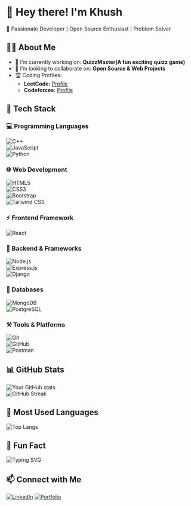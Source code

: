 # 👋 Hey there! I'm Khush  
🚀 Passionate Developer | Open Source Enthusiast | Problem Solver  

## 👨‍💻 About Me  
- 🔭 I’m currently working on: **QuizzMaster(A fun exciting quizz game)**  
- 👯 I’m looking to collaborate on: **Open Source & Web Projects**  
- 🏆 Coding Profiles:  
  - **LeetCode:** [Profile](https://leetcode.com/u/_khush_010/)  
  - **Codeforces:** [Profile](https://codeforces.com/profile/khush-010)  

## 🚀 Tech Stack  
### 💻 Programming Languages  
![C++](https://img.shields.io/badge/C++-00599C?style=for-the-badge&logo=c%2B%2B&logoColor=white)  
![JavaScript](https://img.shields.io/badge/JavaScript-F7DF1E?style=for-the-badge&logo=javascript&logoColor=black)  
![Python](https://img.shields.io/badge/Python-3776AB?style=for-the-badge&logo=python&logoColor=white)  

### 🌐 Web Development  
![HTML5](https://img.shields.io/badge/HTML5-E34F26?style=for-the-badge&logo=html5&logoColor=white)  
![CSS3](https://img.shields.io/badge/CSS3-1572B6?style=for-the-badge&logo=css3&logoColor=white)  
![Bootstrap](https://img.shields.io/badge/Bootstrap-7952B3?style=for-the-badge&logo=bootstrap&logoColor=white)  
![Tailwind CSS](https://img.shields.io/badge/TailwindCSS-38B2AC?style=for-the-badge&logo=tailwind-css&logoColor=white)  

### ⚡ Frontend Framework  
![React](https://img.shields.io/badge/React-61DAFB?style=for-the-badge&logo=react&logoColor=black)  


### 🚀 Backend & Frameworks  
![Node.js](https://img.shields.io/badge/Node.js-339933?style=for-the-badge&logo=node.js&logoColor=white)  
![Express.js](https://img.shields.io/badge/Express.js-000000?style=for-the-badge&logo=express&logoColor=white)  
![Django](https://img.shields.io/badge/Django-092E20?style=for-the-badge&logo=django&logoColor=white)  

### 💾 Databases  
![MongoDB](https://img.shields.io/badge/MongoDB-47A248?style=for-the-badge&logo=mongodb&logoColor=white)  
![PostgreSQL](https://img.shields.io/badge/PostgreSQL-336791?style=for-the-badge&logo=postgresql&logoColor=white)  

### ⚒️ Tools & Platforms  
![Git](https://img.shields.io/badge/Git-F05032?style=for-the-badge&logo=git&logoColor=white)  
![GitHub](https://img.shields.io/badge/GitHub-181717?style=for-the-badge&logo=github&logoColor=white)  
![Postman](https://img.shields.io/badge/Postman-FF6C37?style=for-the-badge&logo=postman&logoColor=white)  

## 📊 GitHub Stats  
![Your GitHub stats](https://github-readme-stats.vercel.app/api?username=Khush123&show_icons=true&theme=radical)  
![GitHub Streak](https://github-readme-streak-stats.herokuapp.com/?user=Khush123&theme=radical)  

## 📌 Most Used Languages  
![Top Langs](https://github-readme-stats.vercel.app/api/top-langs/?username=Khush123&layout=compact&theme=radical)  

## 🎉 Fun Fact  
![Typing SVG](https://readme-typing-svg.herokuapp.com?font=Fira+Code&weight=500&size=20&pause=1000&color=E2B714&width=435&lines=I'm+a+Full-Stack+Developer!;I+love+solving+challenges!;Always+learning+new+things!)  

## 📫 Connect with Me  
[![LinkedIn](https://img.shields.io/badge/LinkedIn-0A66C2?style=for-the-badge&logo=linkedin&logoColor=white)]([https://www.linkedin.com/in/your-profile/](https://www.linkedin.com/in/khush-dhameliya-87ba19275/))  
[![Portfolio](https://img.shields.io/badge/Portfolio-%23000000.svg?style=for-the-badge&logo=firefox&logoColor=#FF7139)]([https://your-portfolio.com](https://my-personal-portfolio-khush.vercel.app/))  
